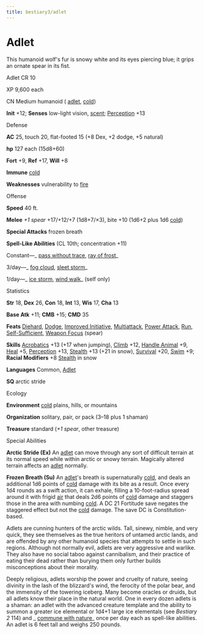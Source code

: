 ```yaml
---
title: bestiary3/adlet
---
```

# Adlet

This humanoid wolf's fur is snowy white and its eyes piercing blue; it grips an ornate spear in its fist.

Adlet CR 10

XP 9,600 each

CN Medium humanoid ( [adlet](monster_dir/creatureTypes#_adlet-subtype), [cold](monsters/creatureTypes#_cold-subtype))

**Init** +12; **Senses** low-light vision, [scent](monster_dir/universalMonsterRules#_scent); [Perception](skills/perception#_perception) +13

Defense

**AC** 25, touch 20, flat-footed 15 (+8 Dex, +2 dodge, +5 natural)

**hp** 127 each (15d8+60)

**Fort** +9, **Ref** +17, **Will** +8

**Immune** [cold](monster_dir/creatureTypes#_cold-subtype)

**Weaknesses** vulnerability to [fire](monsters/creatureTypes#_fire-subtype)

Offense

**Speed** 40 ft.

**Melee** _+1 spear_ +17/+12/+7 (1d8+7/×3), bite +10 (1d6+2 plus 1d6 [cold](monster_dir/creatureTypes#_cold-subtype))

**Special Attacks** frozen breath

**Spell-Like Abilities** (CL 10th; concentration +11)

Constant—_ [pass without trace](spells/passWithoutTrace#_pass-without-trace), [ray of frost](spell_dir/rayOfFrost#_ray-of-frost)_

3/day—_ [fog cloud](spell_dir/fogCloud), [sleet storm](spells/sleetStorm#_sleet-storm)_

1/day—_ [ice storm](spell_dir/iceStorm#_ice-storm), [wind walk](spells/windWalk#_wind-walk)_ (self only)

Statistics

**Str** 18, **Dex** 26, **Con** 18, **Int** 13, **Wis** 17, **Cha** 13

**Base Atk** +11; **CMB** +15; **CMD** 35

**Feats** [Diehard](feats#_diehard), [Dodge](feats#_dodge), [Improved Initiative](feats#_improved-initiative), [Multiattack](monster_dir/monsterFeats#_multiattack), [Power Attack](feats#_power-attack), [Run](feats#_run), [Self-Sufficient](feats#_self-sufficient), [Weapon Focus](feats#_weapon-focus) (spear)

**Skills** [Acrobatics](skills/acrobatics#_acrobatics) +13 (+17 when jumping), [Climb](skill_dir/climb#_climb) +12, [Handle Animal](skills/handleAnimal#_handle-animal) +9, [Heal](skill_dir/heal#_heal) +5, [Perception](skills/perception#_perception) +13, [Stealth](skill_dir/stealth#_stealth) +13 (+21 in snow), [Survival](skills/survival#_survival) +20, [Swim](skill_dir/swim#_swim) +9; **Racial Modifiers** +8 [Stealth](skills/stealth#_stealth) in snow

**Languages** Common, [Adlet](monster_dir/creatureTypes#_adlet-subtype)

**SQ** arctic stride

Ecology

**Environment** [cold](monsters/creatureTypes#_cold-subtype) plains, hills, or mountains

**Organization** solitary, pair, or pack (3–18 plus 1 shaman)

**Treasure** standard (_+1 spear_, other treasure)

Special Abilities

**Arctic Stride (Ex)** An [adlet](monster_dir/creatureTypes#_adlet-subtype) can move through any sort of difficult terrain at its normal speed while within arctic or snowy terrain. Magically altered terrain affects an [adlet](monsters/creatureTypes#_adlet-subtype) normally.

**Frozen Breath (Su)** An [adlet](monster_dir/creatureTypes#_adlet-subtype)'s breath is supernaturally [cold](monsters/creatureTypes#_cold-subtype), and deals an additional 1d6 points of [cold](monster_dir/creatureTypes#_cold-subtype) damage with its bite as a result. Once every 1d4 rounds as a swift action, it can exhale, filling a 10-foot-radius spread around it with frigid [air](monsters/creatureTypes#_air-subtype) that deals 2d6 points of [cold](monster_dir/creatureTypes#_cold-subtype) damage and staggers those in the area with numbing [cold](monsters/creatureTypes#_cold-subtype). A DC 21 Fortitude save negates the staggered effect but not the [cold](monster_dir/creatureTypes#_cold-subtype) damage. The save DC is Constitution-based.

Adlets are cunning hunters of the arctic wilds. Tall, sinewy, nimble, and very quick, they see themselves as the true heritors of untamed arctic lands, and are offended by any other humanoid species that attempts to settle in such regions. Although not normally evil, adlets are very aggressive and warlike. They also have no social taboo against cannibalism, and their practice of eating their dead rather than burying them only further builds misconceptions about their morality.

Deeply religious, adlets worship the power and cruelty of nature, seeing divinity in the lash of the blizzard's wind, the ferocity of the polar bear, and the immensity of the towering iceberg. Many become oracles or druids, but all adlets know their place in the natural world. One in every dozen adlets is a shaman: an adlet with the advanced creature template and the ability to summon a greater ice elemental or 1d4+1 large ice elementals (see _Bestiary 2_ 114) and _ [commune with nature](spells/communeWithNature#_commune-with-nature)_ once per day each as spell-like abilities. An adlet is 6 feet tall and weighs 250 pounds.

